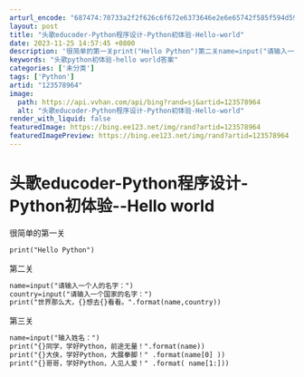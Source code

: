 ```yaml
---
arturl_encode: "687474:70733a2f2f626c6f672e6373646e2e6e65742f585f594d592f:61727469636c652f64657461696c732f313233353738393634"
layout: post
title: "头歌educoder-Python程序设计-Python初体验-Hello-world"
date: 2023-11-25 14:57:45 +0800
description: '很简单的第一关print("Hello Python")第二关name=input("请输入一个人的'
keywords: "头歌python初体验-hello world答案"
categories: ['未分类']
tags: ['Python']
artid: "123578964"
image:
  path: https://api.vvhan.com/api/bing?rand=sj&artid=123578964
  alt: "头歌educoder-Python程序设计-Python初体验-Hello-world"
render_with_liquid: false
featuredImage: https://bing.ee123.net/img/rand?artid=123578964
featuredImagePreview: https://bing.ee123.net/img/rand?artid=123578964
---
```


# 头歌educoder-Python程序设计-Python初体验--Hello world

很简单的第一关

```html
print("Hello Python")

```

第二关

```html
name=input("请输入一个人的名字：")  
country=input("请输入一个国家的名字：")  
print("世界那么大，{}想去{}看看。".format(name,country))  

```

第三关

```html
name=input("输入姓名：")
print("{}同学，学好Python，前途无量！".format(name))    
print("{}大侠，学好Python，大展拳脚！" .format(name[0] ))                                              
print("{}哥哥，学好Python，人见人爱！" .format( name[1:]))                                              

```